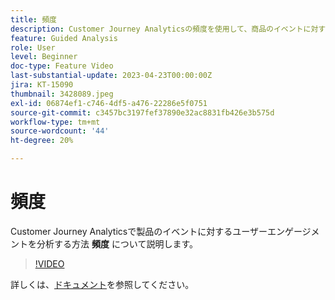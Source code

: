 ```yaml
---
title: 頻度
description: Customer Journey Analyticsの頻度を使用して、商品のイベントに対するユーザーエンゲージメントを分析する方法について説明します。
feature: Guided Analysis
role: User
level: Beginner
doc-type: Feature Video
last-substantial-update: 2023-04-23T00:00:00Z
jira: KT-15090
thumbnail: 3428089.jpeg
exl-id: 06874ef1-c746-4df5-a476-22286e5f0751
source-git-commit: c3457bc3197fef37890e32ac8831fb426e3b575d
workflow-type: tm+mt
source-wordcount: '44'
ht-degree: 20%

---
```


# 頻度

Customer Journey Analyticsで製品のイベントに対するユーザーエンゲージメントを分析する方法 **頻度** について説明します。

>[!VIDEO](https://video.tv.adobe.com/v/3428089/?learn=on)

詳しくは、[ドキュメント](https://experienceleague.adobe.com/en/docs/analytics-platform/using/guided-analysis/trends/frequency)を参照してください。
